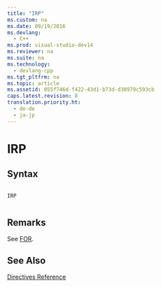 ```yaml
---
title: "IRP"
ms.custom: na
ms.date: 09/19/2016
ms.devlang: 
  - C++
ms.prod: visual-studio-dev14
ms.reviewer: na
ms.suite: na
ms.technology: 
  - devlang-cpp
ms.tgt_pltfrm: na
ms.topic: article
ms.assetid: 055f746d-f422-43d1-b73d-d38979c593cb
caps.latest.revision: 8
translation.priority.ht: 
  - de-de
  - ja-jp
---
```

# IRP
## Syntax  
  
```  
  
IRP  
  
```  
  
## Remarks  
 See [FOR](../vs140/FOR--MASM-.md).  
  
## See Also  
 [Directives Reference](../vs140/Directives-Reference.md)